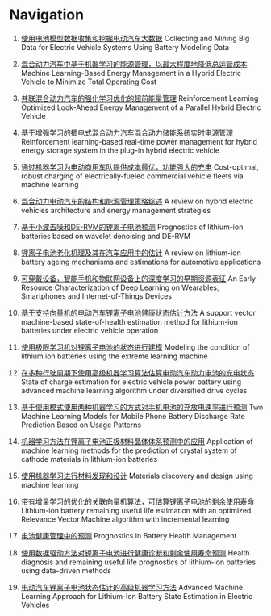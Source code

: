 # Navigation

1. [使用电池模型数据收集和挖掘电动汽车大数据](https://ieeexplore.ieee.org/abstract/document/7113543)
Collecting and Mining Big Data for Electric Vehicle Systems Using Battery Modeling Data

2. [混合动力汽车中基于机器学习的能源管理，以最大程度地降低总运营成本](https://ieeexplore.ieee.org/abstract/document/7372628)
Machine Learning-Based Energy Management in a Hybrid Electric Vehicle to Minimize Total Operating Cost

3. [并联混合动力汽车的强化学习优化的超前能量管理](https://ieeexplore.ieee.org/abstract/document/7932983)
Reinforcement Learning Optimized Look-Ahead Energy Management of a Parallel Hybrid Electric Vehicle

4. [基于增强学习的插电式混合动力汽车混合动力储能系统实时电源管理](https://www.sciencedirect.com/science/article/pii/S0306261917316707)
Reinforcement learning-based real-time power management for hybrid energy storage system in the plug-in hybrid electric vehicle

5. [通过机器学习为电动商用车队提供成本最优，功能强大的充电](https://ieeexplore.ieee.org/abstract/document/6819237)
Cost-optimal, robust charging of electrically-fueled commercial vehicle fleets via machine learning

6. [混合动力电动汽车的结构和能源管理策略综述](https://www.sciencedirect.com/science/article/pii/S1364032115010060)
A review on hybrid electric vehicles architecture and energy management strategies

7. [基于小波去噪和DE-RVM的锂离子电池预测](https://dl.acm.org/doi/10.1155/2015/918305)
Prognostics of lithium-ion batteries based on wavelet denoising and DE-RVM

8. [锂离子电池老化机理及其在汽车应用中的估计](https://www.sciencedirect.com/science/article/pii/S0378775313008185)
A review on lithium-ion battery ageing mechanisms and estimations for automotive applications

9. [可穿戴设备，智能手机和物联网设备上的深度学习的早期资源表征](https://dl.acm.org/doi/10.1145/2820975.2820980)
An Early Resource Characterization of Deep Learning on Wearables, Smartphones and Internet-of-Things Devices

10. [基于支持向量机的电动汽车锂离子电池健康状态估计方法](https://www.sciencedirect.com/science/article/pii/S0378775314011707)
A support vector machine-based state-of-health estimation method for lithium-ion batteries under electric vehicle operation

11. [使用极限学习机对锂离子电池的状态进行建模](https://ieeexplore.ieee.org/abstract/document/7556597)
Modeling the condition of lithium ion batteries using the extreme learning machine

12. [在多种行驶周期下使用高级机器学习算法估算电动汽车动力电池的充电状态](https://www.sciencedirect.com/science/article/pii/S0360544218316037)
State of charge estimation for electric vehicle power battery using advanced machine learning algorithm under diversified drive cycles

13. [基于使用模式使用两种机器学习的方式对手机电池的充放电速率进行预测](http://bua.rmutr.ac.th/wp-content/uploads/2016/12/JIPS_405.pdf)
Two Machine Learning Models for Mobile Phone Battery Discharge Rate Prediction Based on Usage Patterns 

14. [机器学习方法在锂离子电池正极材料晶体体系预测中的应用](https://www.sciencedirect.com/science/article/pii/S0927025616300489)
Application of machine learning methods for the prediction of crystal system of cathode materials in lithium-ion batteries

15. [使用机器学习进行材料发现和设计](https://www.sciencedirect.com/science/article/pii/S2352847817300515)
Materials discovery and design using machine learning

16. [带有增量学习的优化的关联向量机算法，可估算锂离子电池的剩余使用寿命](https://www.sciencedirect.com/science/article/pii/S0263224114005922)
Lithium-ion battery remaining useful life estimation with an optimized Relevance Vector Machine algorithm with incremental learning

17. [电池健康管理中的预测](https://ieeexplore.ieee.org/abstract/document/4579269)
Prognostics in Battery Health Management

18. [使用数据驱动方法对锂离子电池进行健康诊断和剩余使用寿命预测](https://www.sciencedirect.com/science/article/pii/S0378775312018605)
Health diagnosis and remaining useful life prognostics of lithium-ion batteries using data-driven methods

18. [电动汽车锂离子电池状态估计的高级机器学习方法](https://ieeexplore.ieee.org/abstract/document/7365487)
Advanced Machine Learning Approach for Lithium-Ion Battery State Estimation in Electric Vehicles
